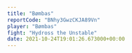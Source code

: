 ```yaml
---
title: "Bømbas"
reportCode: "BNhy3GwzCKJA89Vn"
player: "Bømbas"
fight: "Hydross the Unstable"
date: 2021-10-24T19:01:26.673000+00:00
---
```

